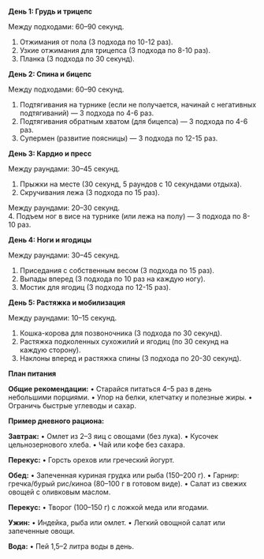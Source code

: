 **День 1: Грудь и трицепс**

Между подходами: 60–90 секунд.

1. Отжимания от пола (3 подхода по 10-12 раз).
2. Узкие отжимания для трицепса (3 подхода по 8-10 раз).
3. Планка (3 подхода по 30 секунд).


**День 2: Спина и бицепс**

Между подходами: 60–90 секунд.

1. Подтягивания на турнике (если не получается, начинай с негативных подтягиваний) — 3 подхода по 4-6 раз.
2. Подтягивания обратным хватом (для бицепса) — 3 подхода по 4-6 раз.
3. Супермен (развитие поясницы) — 3 подхода по 12-15 раз.


**День 3: Кардио и пресс**

Между раундами: 30–45 секунд.  

1. Прыжки на месте (30 секунд, 5 раундов с 10 секундами отдыха). 
2. Скручивания лежа (3 подхода по 15 раз).

Между раундами: 20–30 секунд.  
4. Подъем ног в висе на турнике (или лежа на полу) — 3 подхода по 8-10 раз.


**День 4: Ноги и ягодицы**

Между раундами: 30–45 секунд.  

1. Приседания с собственным весом (3 подхода по 15 раз).
2. Выпады вперед (3 подхода по 10 раз на каждую ногу).
3. Мостик для ягодиц (3 подхода по 12-15 раз).

  

**День 5: Растяжка и мобилизация**

Между раундами: 10–15 секунд.  

1. Кошка-корова для позвоночника (3 подхода по 30 секунд).
2. Растяжка подколенных сухожилий и ягодиц (по 30 секунд на каждую сторону).
3. Наклоны вперед и растяжка спины (3 подхода по 20-30 секунд).


**План питания**

**Общие рекомендации:**
• Старайся питаться 4–5 раз в день небольшими порциями.
• Упор на белки, клетчатку и полезные жиры.
• Ограничь быстрые углеводы и сахар.

**Пример дневного рациона:**

**Завтрак:**
• Омлет из 2–3 яиц с овощами (без лука).
• Кусочек цельнозернового хлеба.
• Чай или кофе без сахара.

**Перекус:**
• Горсть орехов или греческий йогурт.

**Обед:**
• Запеченная куриная грудка или рыба (150–200 г).
• Гарнир: гречка/бурый рис/киноа (80–100 г в готовом виде).
• Салат из свежих овощей с оливковым маслом.

**Перекус:**
• Творог (100–150 г) с ложкой меда или ягодами.

**Ужин:**
• Индейка, рыба или омлет.
• Легкий овощной салат или запеченные овощи.

**Вода:**
• Пей 1,5–2 литра воды в день.